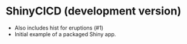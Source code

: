 # ShinyCICD (development version)

* Also includes hist for eruptions (#1)
* Initial example of a packaged Shiny app.
